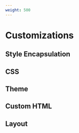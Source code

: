 ```yaml
---
weight: 500
---
```


# Customizations

## Style Encapsulation
## CSS
## Theme
## Custom HTML
## Layout



